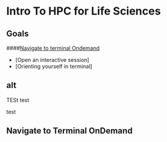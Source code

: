 # Intro To HPC for Life Sciences

## Goals 
####[Navigate to terminal Ondemand](#navigate-to-terminal-ondemand-1)
- [Open an interactive session]
- [Orienting yourself in terminal]



## alt






TESt
test

test 
## Navigate to Terminal OnDemand
